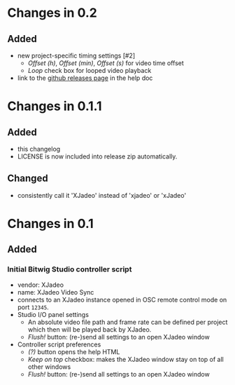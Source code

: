 # Changes in 0.2

## Added

- new project-specific timing settings [#2]
  - *Offset (h)*, *Offset (min)*, *Offset (s)* for video time offset
  - *Loop* check box for looped video playback
- link to the [github releases page](https://github.com/Trinitou/xjadeo_video_sync_for_bitwig/releases) in the help doc

# Changes in 0.1.1

## Added

- this changelog
- LICENSE is now included into release zip automatically.

## Changed

- consistently call it 'XJadeo' instead of 'xjadeo' or 'xJadeo'

# Changes in 0.1

## Added

### Initial Bitwig Studio controller script
  - vendor: XJadeo
  - name: XJadeo Video Sync
  - connects to an XJadeo instance opened in OSC remote control mode on port `12345`.
  - Studio I/O panel settings
    - An absolute video file path and frame rate can be defined per project which then will be played back by XJadeo.
    - *Flush!* button: (re-)send all settings to an open XJadeo window
  - Controller script preferences
    - *(?)* button opens the help HTML
    - *Keep on top* checkbox: makes the XJadeo window stay on top of all other windows
    - *Flush!* button: (re-)send all settings to an open XJadeo window
